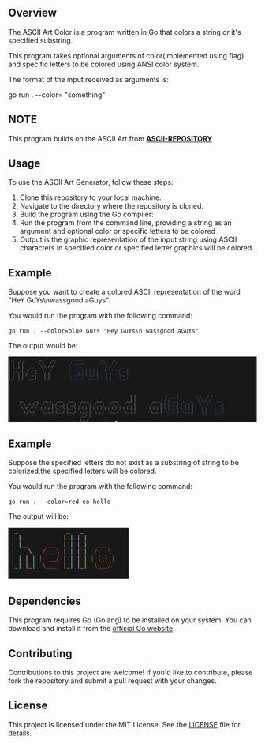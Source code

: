 ## Overview
The ASCII Art Color is a program written in Go that colors a string or it's specified substring.

This program takes optional arguments of color(implemented using flag) and specific letters to be colored using ANSI color system.

The format of the input received as arguments is:

go run . --color=<color> <letters to be colored> "something"

## NOTE
This program builds on the ASCII Art from  **[ASCII-REPOSITORY](https://learn.zone01kisumu.ke/git/wyonyango/ascii-art.git)**

## Usage
To use the ASCII Art Generator, follow these steps:
1. Clone this repository to your local machine.
2. Navigate to the directory where the repository is cloned.
3. Build the program using the Go compiler:
4. Run the program from the command line, providing a string as an argument and optional color or specific letters to be colored
5. Output is the graphic representation of the input string using ASCII characters in specified color or specified letter graphics will be      colored.

## Example
Suppose you want to create a colored ASCII representation of the word "HeY GuYs\nwassgood aGuys".

 You would run the program with the following command:
```
go run . --color=blue GuYs "Hey GuYs\n wassgood aGuYs"
```

The output would be:

![alt text](<Screenshot from 2024-06-03 17-14-33.png>)

## Example
Suppose the specified letters do not exist as a substring of string to be colorized,the specified letters will be colored.

 You would run the program with the following command:
```
go run . --color=red eo hello
```
The output will be:

![alt text](<Screenshot from 2024-06-05 10-26-58.png>)

## Dependencies
This program requires Go (Golang) to be installed on your system. You can download and install it from the [official Go website](https://golang.org/dl/).

## Contributing
Contributions to this project are welcome! If you'd like to contribute, please fork the repository and submit a pull request with your changes.

## License
This project is licensed under the MIT License. See the [LICENSE](LICENSE) file for details.
